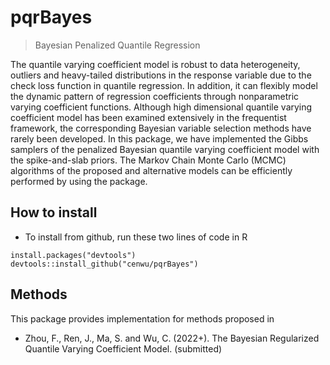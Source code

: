 
<!-- README.md is generated from README.Rmd. Please edit that file -->

# pqrBayes

> Bayesian Penalized Quantile Regression

The quantile varying coefficient model is robust to data heterogeneity, 
    outliers and heavy-tailed distributions in the response variable due to the check
    loss function in quantile regression. In addition, it can flexibly model the dynamic
    pattern of regression coefficients through nonparametric varying coefficient 
    functions. Although high dimensional quantile varying coefficient model has been 
    examined extensively in the frequentist framework, the corresponding Bayesian variable 
    selection methods have rarely been developed. In this package, we have implemented 
    the Gibbs samplers of the penalized Bayesian quantile varying coefficient model with 
    the spike-and-slab priors. The Markov Chain Monte Carlo (MCMC) algorithms of the proposed
    and alternative models can be efficiently performed by using the package.


## How to install

 - To install from github, run these two lines of code in R

<!-- end list -->

    install.packages("devtools")
    devtools::install_github("cenwu/pqrBayes")


## Methods

This package provides implementation for methods proposed in

  - Zhou, F., Ren, J., Ma, S. and Wu, C. (2022+). The Bayesian Regularized Quantile Varying Coefficient Model. (submitted)

